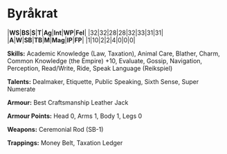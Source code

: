 # Byråkrat

|**WS**|**BS**|**S**|**T**|**Ag**|**Int**|**WP**|**Fel**|
|32|32|28|28|32|33|31|31|
|**A**|**W**|**SB**|**TB**|**M**|**Mag**|**IP**|**FP**|
|1|10|2|2|4|0|0|0|

**Skills:** Academic Knowledge (Law, Taxation), Animal Care, Blather,
Charm, Common Knowledge (the Empire) +10, Evaluate, Gossip,
Navigation, Perception, Read/Write, Ride, Speak Language (Reikspiel)

**Talents:** Dealmaker, Etiquette, Public Speaking, Sixth Sense, Super Numerate

**Armour:** Best Craftsmanship Leather Jack

**Armour Points:** Head 0, Arms 1, Body 1, Legs 0

**Weapons:** Ceremonial Rod (SB-1)

**Trappings:** Money Belt, Taxation Ledger
